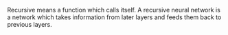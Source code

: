 Recursive means a function which calls itself. A recursive neural network is a network which takes information from later layers and feeds them back to previous layers.